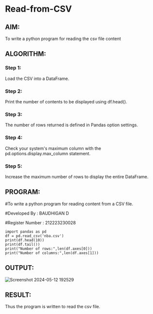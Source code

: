 # Read-from-CSV

## AIM:
To write a python program for reading the csv file content

## ALGORITHM:

### Step 1:
Load the CSV into a DataFrame.

### Step 2:
Print the number of contents to be displayed using df.head().

### Step 3:
The number of rows returned is defined in Pandas option settings.

### Step 4:
Check your system's maximum column with the pd.options.display.max_column statement.

### Step 5:
Increase the maximum number of rows to display the entire DataFrame.

## PROGRAM:

#To write a python program for reading content from a CSV file.

#Developed By : BAUDHIGAN D

#Register Number : 212223230028

```
import pandas as pd
df = pd.read_csv('nba.csv')
print(df.head(10))
print(df.tail())
print("Number of rows:",len(df.axes[0]))
print("Number of columns:",len(df.axes[1]))
```
## OUTPUT:
![Screenshot 2024-05-12 192529](https://github.com/baudhigan/Read-from-CSV/assets/151921158/2d2a2b8f-9292-4ef2-8cf0-b6d1a6dd9502)

## RESULT:
Thus the program is written to read the csv file.
